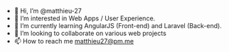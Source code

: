- 👋 Hi, I’m @matthieu-27
- 👀 I’m interested in Web Apps / User Experience.
- 🌱 I’m currently learning AngularJS (Front-end) and Laravel (Back-end).
- 💞️ I’m looking to collaborate on various web projects 
- 📫 How to reach me matthieu27@pm.me

